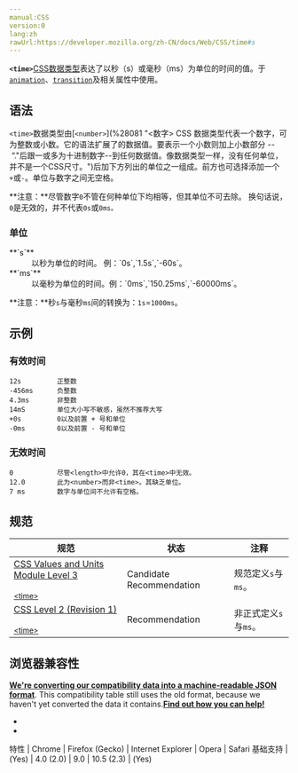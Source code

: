 ```yaml
---
manual:CSS
version:0
lang:zh
rawUrl:https://developer.mozilla.org/zh-CN/docs/Web/CSS/time#s
---
```






**`<time>`**[CSS](%28448 "")[数据类型](%27787 "")表达了以秒（s）或毫秒（ms）为单位的时间的值。于[`animation`](%3572 "CSS animation属性是如下属性的一个简写属性形式: animation-name, animation-duration, animation-timing-function, animation-delay, animation-iteration-count, animation-direction 和 animation-fill-mode.")、[`transition`](%19195 "transition CSS 属性是一个简写属性，用于 transition-property, transition-duration, transition-timing-function, 和 transition-delay。")及相关属性中使用。


## 语法<a name="语法"></a>


`<time>`数据类型由​​​​​​[`<number>`](%28081 "<数字> CSS 数据类型代表一个数字，可为整数或小数。它的语法扩展了<integer>的数据值。要表示一个小数则加上小数部分 -- “."后跟一或多为十进制数字--到任何<integer>数据值。像<integer>数据类型一样，<number>没有任何单位，并不是一个CSS尺寸。")后加下方列出的单位之一组成。前方也可选择添加一个`+`或`-`。单位与数字之间无空格。



**注意：**尽管数字`0`不管在何种单位下均相等，但其单位不可去除。 换句话说，`0`是无效的，并不代表`0s`或`0ms。`



### 单位<a name="单位"></a>
<dl><dt id=''>**`s`**</dt><dd>以秒为单位的时间。 例：`0s`,`1.5s`,`-60s`。</dd><dt id=''>**`ms`**</dt><dd>以毫秒为单位的时间。例：`0ms`,`150.25ms`,`-60000ms`。</dd></dl>

**注意：**秒`s`与毫秒`ms`间的转换为：`1s`=`1000ms`。



## 示例<a name="示例"></a>

### 有效时间<a name="有效时间"></a>

```
12s         正整数
-456ms      负整数
4.3ms       非整数
14mS        单位大小写不敏感，虽然不推荐大写
+0s         0以及前置 + 号和单位
-0ms        0以及前置 - 号和单位
```

### 无效时间<a name="无效时间"></a>

```
0           尽管<length>中允许0，其在<time>中无效。
12.0        此为<number>而非<time>。其缺乏单位。
7 ms        数字与单位间不允许有空格。
```

## 规范<a name="规范"></a>

规范 | 状态 | 注释 
 ---  |  ---  |  ---  | 
[CSS Values and Units Module Level 3<br></br><small>&lt;time&gt;</small>](%31169 "") | Candidate Recommendation | 规范定义`s`与`ms`。 
[CSS Level 2 (Revision 1)<br></br><small>&lt;time&gt;</small>](%31170 "") | Recommendation | 非正式定义`s`与`ms`。 


## 浏览器兼容性<a name="浏览器兼容性"></a>


**[We&#39;re converting our compatibility data into a machine-readable JSON format](%3344 "")**. This compatibility table still uses the old format, because we haven&#39;t yet converted the data it contains.**[Find out how you can help!](%3392 "")**


* 
* 

特性 | Chrome | Firefox (Gecko) | Internet Explorer | Opera | Safari 
基础支持 | (Yes) | 4.0 (2.0) | 9.0 | 10.5 (2.3) | (Yes) 






